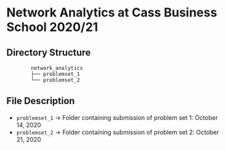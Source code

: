# Network Analytics at Cass Business School 2020/21

## **Directory Structure**

```
        network_analytics
        ├── problemset_1
        └── problemset_2
```

## File Description
-   `problemset_1` -> Folder containing submission of problem set 1: October 14, 2020
-   `problemset_2` -> Folder containing submission of problem set 2: October 21, 2020

